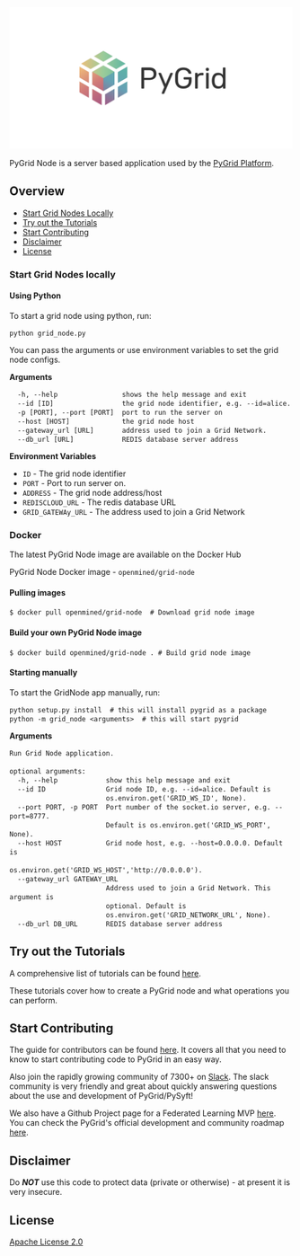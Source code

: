 ![PyGrid logo](https://raw.githubusercontent.com/OpenMined/design-assets/master/logos/PyGrid/horizontal-primary-trans.png)


PyGrid Node is a server based application used by the [PyGrid Platform](https://github.com/OpenMined/PyGrid/).


## Overview
- [Start Grid Nodes Locally](#start-grid-nodes-locally)
- [Try out the Tutorials](#try-out-the-tutorials)
- [Start Contributing](#start-contributing)
- [Disclaimer](#disclaimer)
- [License](#license)


### Start Grid Nodes locally


#### Using Python
To start a grid node using python, run:
```
python grid_node.py
```
You can pass the arguments or use environment variables to set the grid node configs.  

**Arguments**
```
  -h, --help                shows the help message and exit
  --id [ID]                 the grid node identifier, e.g. --id=alice.
  -p [PORT], --port [PORT]  port to run the server on
  --host [HOST]             the grid node host
  --gateway_url [URL]       address used to join a Grid Network.
  --db_url [URL]            REDIS database server address
```

**Environment Variables**
- `ID` - The grid node identifier
- `PORT` -  Port to run server on.
- `ADDRESS` - The grid node address/host
- `REDISCLOUD_URL` - The redis database URL
- `GRID_GATEWAy_URL` - The address used to join a Grid Network

### Docker

The latest PyGrid Node image are available on the Docker Hub  

PyGrid Node Docker image - `openmined/grid-node`

#### Pulling images
```
$ docker pull openmined/grid-node  # Download grid node image
```

#### Build your own PyGrid Node image
```
$ docker build openmined/grid-node . # Build grid node image
```

#### Starting manually
To start the GridNode app manually, run:

```
python setup.py install  # this will install pygrid as a package
python -m grid_node <arguments>  # this will start pygrid
```
**Arguments**
```
Run Grid Node application.

optional arguments:
  -h, --help            show this help message and exit
  --id ID               Grid node ID, e.g. --id=alice. Default is
                        os.environ.get('GRID_WS_ID', None).
  --port PORT, -p PORT  Port number of the socket.io server, e.g. --port=8777.
                        Default is os.environ.get('GRID_WS_PORT', None).
  --host HOST           Grid node host, e.g. --host=0.0.0.0. Default is
                        os.environ.get('GRID_WS_HOST','http://0.0.0.0').
  --gateway_url GATEWAY_URL
                        Address used to join a Grid Network. This argument is
                        optional. Default is
                        os.environ.get('GRID_NETWORK_URL', None).
  --db_url DB_URL       REDIS database server address
```

## Try out the Tutorials
A comprehensive list of tutorials can be found [here](https://github.com/OpenMined/PySyft/tree/master/examples/tutorials/grid).

These tutorials cover how to create a PyGrid node and what operations you can perform.

## Start Contributing
The guide for contributors can be found [here](https://github.com/OpenMined/PyGrid/tree/dev/CONTRIBUTING.md). It covers all that you need to know to start contributing code to PyGrid in an easy way.

Also join the rapidly growing community of 7300+ on [Slack](http://slack.openmined.org). The slack community is very friendly and great about quickly answering questions about the use and development of PyGrid/PySyft!

We also have a Github Project page for a Federated Learning MVP [here](https://github.com/orgs/OpenMined/projects/13).  
You can check the PyGrid's official development and community roadmap [here](https://github.com/OpenMined/Roadmap/tree/master/pygrid_team).


## Disclaimer
Do ***NOT*** use this code to protect data (private or otherwise) - at present it is very insecure.

## License

[Apache License 2.0](https://github.com/OpenMined/PyGrid/blob/dev/LICENSE)
